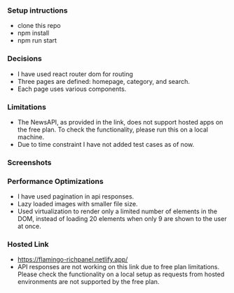 

### Setup intructions
- clone this repo
- npm install
- npm run start

### Decisions
- I have used react router dom for routing
- Three pages are defined: homepage, category, and search.
- Each page uses various components.

### Limitations
- The NewsAPI, as provided in the link, does not support hosted apps on the free plan. To check the functionality, please run this on a local machine.
- Due to time constraint I have not added test cases as of now.

### Screenshots


### Performance Optimizations 
- I have used pagination in api responses.
- Lazy loaded images with smaller file size.
- Used virtualization to render only a limited number of elements in the DOM, instead of loading 20 elements when only 9 are shown to the user at once.

### Hosted Link
- https://flamingo-richpanel.netlify.app/
- API responses are not working on this link due to free plan limitations. Please check the functionality on a local setup as requests from hosted environments are not supported by the free plan.
